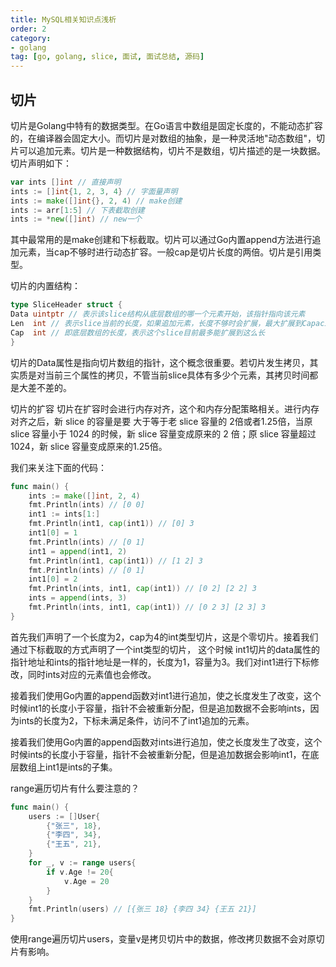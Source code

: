 ```yaml
---
title: MySQL相关知识点浅析
order: 2
category:
- golang
tag: [go, golang, slice, 面试, 面试总结, 源码]
---
```

## 切片
切片是Golang中特有的数据类型。在Go语言中数组是固定长度的，不能动态扩容的，在编译器会固定大小。而切片是对数组的抽象，是一种灵活地"动态数组"，切片可以追加元素。切片是一种数据结构，切片不是数组，切片描述的是一块数据。切片声明如下：

```go
var ints []int // 直接声明
ints := []int{1, 2, 3, 4} // 字面量声明
ints := make([]int{}, 2, 4) // make创建
ints := arr[1:5] // 下表截取创建
ints := *new([]int) // new一个
```
其中最常用的是make创建和下标截取。切片可以通过Go内置append方法进行追加元素，当cap不够时进行动态扩容。一般cap是切片长度的两倍。切片是引用类型。

切片的内置结构：

```go
type SliceHeader struct {
Data uintptr // 表示该slice结构从底层数组的哪一个元素开始，该指针指向该元素
Len  int // 表示slice当前的长度，如果追加元素，长度不够时会扩展，最大扩展到Capacity的长度
Cap  int // 即底层数组的长度，表示这个slice目前最多能扩展到这么长
}
```
切片的Data属性是指向切片数组的指针，这个概念很重要。若切片发生拷贝，其实质是对当前三个属性的拷贝，不管当前slice具体有多少个元素，其拷贝时间都是大差不差的。

切片的扩容
切片在扩容时会进行内存对齐，这个和内存分配策略相关。进行内存对齐之后，新 slice 的容量是要 大于等于老 slice 容量的 2倍或者1.25倍，当原 slice 容量小于 1024 的时候，新 slice 容量变成原来的 2 倍；原 slice 容量超过 1024，新 slice 容量变成原来的1.25倍。

我们来关注下面的代码：

```go
func main() {
    ints := make([]int, 2, 4)
    fmt.Println(ints) // [0 0]
    int1 := ints[1:]
    fmt.Println(int1, cap(int1)) // [0] 3
    int1[0] = 1
    fmt.Println(ints) // [0 1]
    int1 = append(int1, 2)
    fmt.Println(int1, cap(int1)) // [1 2] 3
    fmt.Println(ints) // [0 1]
    int1[0] = 2
    fmt.Println(ints, int1, cap(int1)) // [0 2] [2 2] 3
    ints = append(ints, 3)
    fmt.Println(ints, int1, cap(int1)) // [0 2 3] [2 3] 3
}
```
首先我们声明了一个长度为2，cap为4的int类型切片，这是个零切片。接着我们通过下标截取的方式声明了一个int类型的切片， 这个时候 int1切片的data属性的指针地址和ints的指针地址是一样的，长度为1，容量为3。我们对int1进行下标修改，同时ints对应的元素值也会修改。

接着我们使用Go内置的append函数对int1进行追加，使之长度发生了改变，这个时候int1的长度小于容量，指针不会被重新分配，但是追加数据不会影响ints，因为ints的长度为2，下标未满足条件，访问不了int1追加的元素。

接着我们使用Go内置的append函数对ints进行追加，使之长度发生了改变，这个时候ints的长度小于容量，指针不会被重新分配，但是追加数据会影响int1，在底层数组上int1是ints的子集。

range遍历切片有什么要注意的？
```go
func main() {
    users := []User{
        {"张三", 18},
        {"李四", 34},
        {"王五", 21},
    }
    for _, v := range users{
        if v.Age != 20{
            v.Age = 20
        }
    }
    fmt.Println(users) // [{张三 18} {李四 34} {王五 21}]
}
```
使用range遍历切片users，变量v是拷贝切片中的数据，修改拷贝数据不会对原切片有影响。

